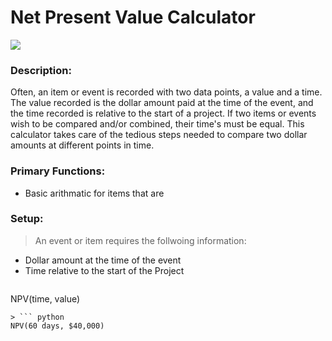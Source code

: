# Net Present Value Calculator

![](users/andy/school/bl/business_labs_logo.svg)

### Description:
Often, an item or event is recorded with two data points, a value and a time. The value recorded is the dollar amount paid at the time of the event, and the time recorded is relative to the start of a project. If two items or events wish to be compared and/or combined, their time's must be equal. This calculator takes care of the tedious steps needed to compare two dollar amounts at different points in time.

### Primary Functions:
* Basic arithmatic for items that are

### Setup:

> An event or item requires the follwoing information:
* Dollar amount at the time of the event
* Time relative to the start of the Project
>
>``` python
NPV(time, value)
```
> ``` python
NPV(60 days, $40,000)
  ```
